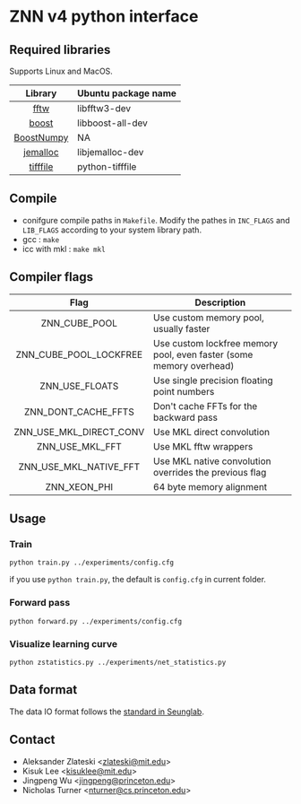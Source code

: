 ZNN v4 python interface
======

Required libraries
------------------
Supports Linux and MacOS.

|Library|Ubuntu package name|
|:-----:|-------------------|
|[fftw](http://www.fftw.org/)|libfftw3-dev|
|[boost](http://www.boost.org/)|libboost-all-dev|
|[BoostNumpy](http://github.com/ndarray/Boost.NumPy)|NA|
|[jemalloc](http://www.canonware.com/jemalloc/)|libjemalloc-dev|
|[tifffile](https://pypi.python.org/pypi/tifffile)|python-tifffile|


Compile
---------------------

* conifgure compile paths in `Makefile`. Modify the pathes in `INC_FLAGS` and `LIB_FLAGS` according to your system library path.
* gcc : `make`
* icc with mkl : `make mkl`

Compiler flags
--------------

|Flag|Description|
|:-----:|-------------------|
|ZNN_CUBE_POOL|Use custom memory pool, usually faster|
|ZNN_CUBE_POOL_LOCKFREE|Use custom lockfree memory pool, even faster (some memory overhead)|
|ZNN_USE_FLOATS|Use single precision floating point numbers|
|ZNN_DONT_CACHE_FFTS|Don't cache FFTs for the backward pass|
|ZNN_USE_MKL_DIRECT_CONV|Use MKL direct convolution|
|ZNN_USE_MKL_FFT|Use MKL fftw wrappers|
|ZNN_USE_MKL_NATIVE_FFT|Use MKL native convolution overrides the previous flag|
|ZNN_XEON_PHI|64 byte memory alignment|

Usage
-----
### Train
`python train.py ../experiments/config.cfg`

if you use `python train.py`, the default is `config.cfg` in current folder.

### Forward pass
`python forward.py ../experiments/config.cfg`

### Visualize learning curve
`python zstatistics.py ../experiments/net_statistics.py`

Data format
-----------
The data IO format follows the [standard in Seunglab](https://docs.google.com/spreadsheets/d/1Frn-VH4VatqpwV96BTWSrtMQV0-9ej9soy6HXHgxWtc/edit?usp=sharing).

Contact
-------
* Aleksander Zlateski \<zlateski@mit.edu\>
* Kisuk Lee           \<kisuklee@mit.edu\>
* Jingpeng Wu         \<jingpeng@princeton.edu\>
* Nicholas Turner     \<nturner@cs.princeton.edu\>
